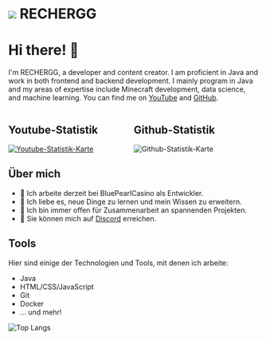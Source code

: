 # ![](https://cdn.discordapp.com/emojis/1021121065990234263.webp?size=96&quality=lossless) **RECHERGG**

# Hi there! 👋

I'm RECHERGG, a developer and content creator. I am proficient in Java and work in both frontend and backend development. I mainly program in Java and my areas of expertise include Minecraft development, data science, and machine learning. You can find me on [YouTube](https://youtube.com/@RECHERGG) and [GitHub](https://github.com/rechergg).

<div style="display: flex; flex-wrap: wrap;">
  <div style="width: 50%;">
    <h2>Youtube-Statistik</h2>
    <a href="https://www.youtube.com/channel/UCk017SA5PcXeyKoVmX8tuRg">
      <img src="https://youtube-stats-card.vercel.app/api?channelid=UCk017SA5PcXeyKoVmX8tuRg&layout=extruded&theme=dark" alt="Youtube-Statistik-Karte">
    </a>
  </div>
  <div style="width: 50%;">
    <h2>Github-Statistik</h2>
    <img src="https://github-readme-stats.vercel.app/api?username=rechergg&show_icons=true&theme=dark" alt="Github-Statistik-Karte">
  </div>
</div>

## Über mich

- 🔭 Ich arbeite derzeit bei BluePearlCasino als Entwickler.
- 🌱 Ich liebe es, neue Dinge zu lernen und mein Wissen zu erweitern.
- 👯 Ich bin immer offen für Zusammenarbeit an spannenden Projekten.
- 💬 Sie können mich auf [Discord](https://bluepearlcasino.de/discord) erreichen.

## Tools

Hier sind einige der Technologien und Tools, mit denen ich arbeite:

- Java
- HTML/CSS/JavaScript
- Git
- Docker
- ... und mehr!

![Top Langs](https://github-readme-stats.vercel.app/api/top-langs/?username=rechergg&layout=compact&theme=dark)
